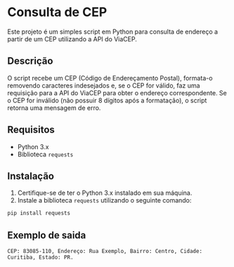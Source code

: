 # Consulta de CEP

Este projeto é um simples script em Python para consulta de endereço a partir de um CEP utilizando a API do ViaCEP.

## Descrição

O script recebe um CEP (Código de Endereçamento Postal), formata-o removendo caracteres indesejados e, se o CEP for válido,
faz uma requisição para a API do ViaCEP para obter o endereço correspondente.
Se o CEP for inválido (não possuir 8 dígitos após a formatação), o script retorna uma mensagem de erro.

## Requisitos

- Python 3.x
- Biblioteca `requests`

## Instalação

1. Certifique-se de ter o Python 3.x instalado em sua máquina.
2. Instale a biblioteca `requests` utilizando o seguinte comando:

```bash
pip install requests
```

## Exemplo de saida

```
CEP: 83085-110, Endereço: Rua Exemplo, Bairro: Centro, Cidade: Curitiba, Estado: PR.
```

